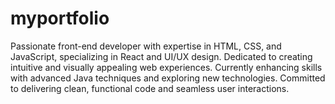 # myportfolio
 Passionate front-end developer with expertise in HTML, CSS, and JavaScript, specializing in React and UI/UX design. Dedicated to creating intuitive and visually appealing web experiences. Currently enhancing skills with advanced Java techniques and exploring new technologies. Committed to delivering clean, functional code and seamless user interactions.
